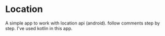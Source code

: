 # Location
A simple app to work with location api (android). follow comments step by step. I've used kotlin in this app.
